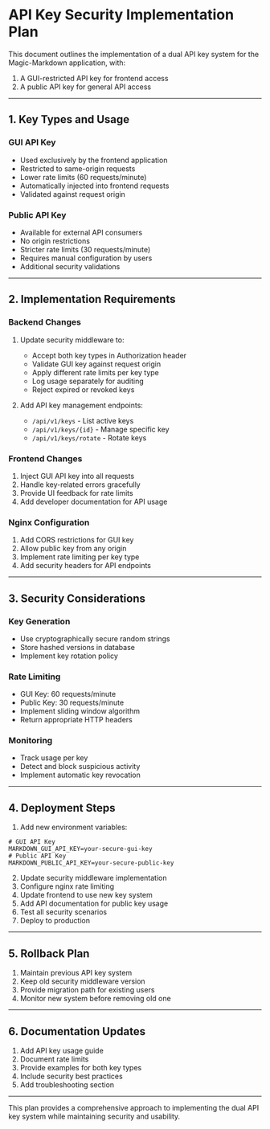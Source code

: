 # API Key Security Implementation Plan

This document outlines the implementation of a dual API key system for the Magic-Markdown application, with:
1. A GUI-restricted API key for frontend access
2. A public API key for general API access

---

## 1. **Key Types and Usage**

### GUI API Key
- Used exclusively by the frontend application
- Restricted to same-origin requests
- Lower rate limits (60 requests/minute)
- Automatically injected into frontend requests
- Validated against request origin

### Public API Key
- Available for external API consumers
- No origin restrictions
- Stricter rate limits (30 requests/minute)
- Requires manual configuration by users
- Additional security validations

---

## 2. **Implementation Requirements**

### Backend Changes
1. Update security middleware to:
   - Accept both key types in Authorization header
   - Validate GUI key against request origin
   - Apply different rate limits per key type
   - Log usage separately for auditing
   - Reject expired or revoked keys

2. Add API key management endpoints:
   - `/api/v1/keys` - List active keys
   - `/api/v1/keys/{id}` - Manage specific key
   - `/api/v1/keys/rotate` - Rotate keys

### Frontend Changes
1. Inject GUI API key into all requests
2. Handle key-related errors gracefully
3. Provide UI feedback for rate limits
4. Add developer documentation for API usage

### Nginx Configuration
1. Add CORS restrictions for GUI key
2. Allow public key from any origin
3. Implement rate limiting per key type
4. Add security headers for API endpoints

---

## 3. **Security Considerations**

### Key Generation
- Use cryptographically secure random strings
- Store hashed versions in database
- Implement key rotation policy

### Rate Limiting
- GUI Key: 60 requests/minute
- Public Key: 30 requests/minute
- Implement sliding window algorithm
- Return appropriate HTTP headers

### Monitoring
- Track usage per key
- Detect and block suspicious activity
- Implement automatic key revocation

---

## 4. **Deployment Steps**

1. Add new environment variables:
```env
# GUI API Key
MARKDOWN_GUI_API_KEY=your-secure-gui-key
# Public API Key
MARKDOWN_PUBLIC_API_KEY=your-secure-public-key
```

2. Update security middleware implementation
3. Configure nginx rate limiting
4. Update frontend to use new key system
5. Add API documentation for public key usage
6. Test all security scenarios
7. Deploy to production

---

## 5. **Rollback Plan**

1. Maintain previous API key system
2. Keep old security middleware version
3. Provide migration path for existing users
4. Monitor new system before removing old one

---

## 6. **Documentation Updates**

1. Add API key usage guide
2. Document rate limits
3. Provide examples for both key types
4. Include security best practices
5. Add troubleshooting section

---

This plan provides a comprehensive approach to implementing the dual API key system while maintaining security and usability.
